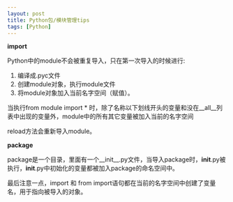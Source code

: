 ```yaml
---
layout: post
title: Python包/模块管理tips
tags: [Python]
---
```


**import**

Python中的module不会被重复导入，只在第一次导入的时候进行:

1.  编译成.pyc文件
2.  创建module对象，执行module文件
3.  将module对象加入当前名字空间（赋值）。

当执行from module import *
时，除了名称以下划线开头的变量和没在__all__列表中出现的变量外，module中的所有其它变量被加入当前的名字空间

reload方法会重新导入module。

**package**

package是一个目录，里面有一个__init__.py文件，当导入package时，__init__.py被执行，__init__.py中初始化的变量都被加入package的命名空间中。


最后注意一点，import 和 from import语句都在当前的名字空间中创建了变量名，用于指向被导入的对象。

